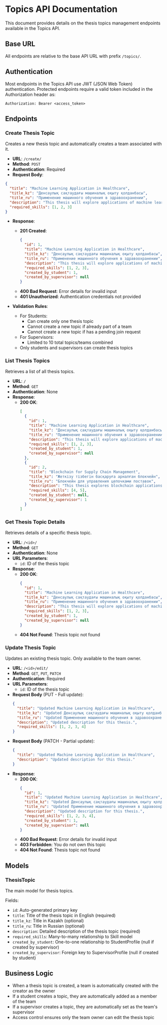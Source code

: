 # Topics API Documentation

This document provides details on the thesis topics management endpoints available in the Topics API.

## Base URL

All endpoints are relative to the base API URL with prefix `/topics/`.

## Authentication

Most endpoints in the Topics API use JWT (JSON Web Token) authentication. Protected endpoints require a valid token included in the Authorization header as:

```
Authorization: Bearer <access_token>
```

## Endpoints

### Create Thesis Topic

Creates a new thesis topic and automatically creates a team associated with it.

- **URL**: `/create/`
- **Method**: `POST`
- **Authentication**: Required
- **Request Body**:

```json
{
  "title": "Machine Learning Application in Healthcare",
  "title_kz": "Денсаулық сақтаудағы машиналық оқыту қолданбасы",
  "title_ru": "Применение машинного обучения в здравоохранении",
  "description": "This thesis will explore applications of machine learning algorithms in healthcare diagnostics.",
  "required_skills": [1, 2, 3]
}
```

- **Response**:

  - **201 Created**:
    ```json
    {
      "id": 1,
      "title": "Machine Learning Application in Healthcare",
      "title_kz": "Денсаулық сақтаудағы машиналық оқыту қолданбасы",
      "title_ru": "Применение машинного обучения в здравоохранении",
      "description": "This thesis will explore applications of machine learning algorithms in healthcare diagnostics.",
      "required_skills": [1, 2, 3],
      "created_by_student": 1,
      "created_by_supervisor": null
    }
    ```
  - **400 Bad Request**: Error details for invalid input
  - **401 Unauthorized**: Authentication credentials not provided

- **Validation Rules**:
  - For Students:
    - Can create only one thesis topic
    - Cannot create a new topic if already part of a team
    - Cannot create a new topic if has a pending join request
  - For Supervisors:
    - Limited to 10 total topics/teams combined
  - Only students and supervisors can create thesis topics

### List Thesis Topics

Retrieves a list of all thesis topics.

- **URL**: `/`
- **Method**: `GET`
- **Authentication**: None
- **Response**:
  - **200 OK**:
    ```json
    [
      {
        "id": 1,
        "title": "Machine Learning Application in Healthcare",
        "title_kz": "Денсаулық сақтаудағы машиналық оқыту қолданбасы",
        "title_ru": "Применение машинного обучения в здравоохранении",
        "description": "This thesis will explore applications of machine learning algorithms in healthcare diagnostics.",
        "required_skills": [1, 2, 3],
        "created_by_student": 1,
        "created_by_supervisor": null
      },
      {
        "id": 2,
        "title": "Blockchain for Supply Chain Management",
        "title_kz": "Жеткізу тізбегін басқаруға арналған блокчейн",
        "title_ru": "Блокчейн для управления цепочками поставок",
        "description": "This thesis explores blockchain applications in supply chain management.",
        "required_skills": [4, 5],
        "created_by_student": null,
        "created_by_supervisor": 1
      }
    ]
    ```

### Get Thesis Topic Details

Retrieves details of a specific thesis topic.

- **URL**: `/<id>/`
- **Method**: `GET`
- **Authentication**: None
- **URL Parameters**:
  - `id`: ID of the thesis topic
- **Response**:
  - **200 OK**:
    ```json
    {
      "id": 1,
      "title": "Machine Learning Application in Healthcare",
      "title_kz": "Денсаулық сақтаудағы машиналық оқыту қолданбасы",
      "title_ru": "Применение машинного обучения в здравоохранении",
      "description": "This thesis will explore applications of machine learning algorithms in healthcare diagnostics.",
      "required_skills": [1, 2, 3],
      "created_by_student": 1,
      "created_by_supervisor": null
    }
    ```
  - **404 Not Found**: Thesis topic not found

### Update Thesis Topic

Updates an existing thesis topic. Only available to the team owner.

- **URL**: `/<id>/edit/`
- **Method**: `GET`, `PUT`, `PATCH`
- **Authentication**: Required
- **URL Parameters**:
  - `id`: ID of the thesis topic
- **Request Body** (PUT - Full update):
  ```json
  {
    "title": "Updated Machine Learning Application in Healthcare",
    "title_kz": "Updated Денсаулық сақтаудағы машиналық оқыту қолданбасы",
    "title_ru": "Updated Применение машинного обучения в здравоохранении",
    "description": "Updated description for this thesis.",
    "required_skills": [1, 2, 3, 4]
  }
  ```
- **Request Body** (PATCH - Partial update):
  ```json
  {
    "title": "Updated Machine Learning Application in Healthcare",
    "description": "Updated description for this thesis."
  }
  ```
- **Response**:
  - **200 OK**:
    ```json
    {
      "id": 1,
      "title": "Updated Machine Learning Application in Healthcare",
      "title_kz": "Updated Денсаулық сақтаудағы машиналық оқыту қолданбасы",
      "title_ru": "Updated Применение машинного обучения в здравоохранении",
      "description": "Updated description for this thesis.",
      "required_skills": [1, 2, 3, 4],
      "created_by_student": 1,
      "created_by_supervisor": null
    }
    ```
  - **400 Bad Request**: Error details for invalid input
  - **403 Forbidden**: You do not own this topic
  - **404 Not Found**: Thesis topic not found

## Models

### ThesisTopic

The main model for thesis topics.

Fields:

- `id`: Auto-generated primary key
- `title`: Title of the thesis topic in English (required)
- `title_kz`: Title in Kazakh (optional)
- `title_ru`: Title in Russian (optional)
- `description`: Detailed description of the thesis topic (required)
- `required_skills`: Many-to-many relationship to Skill model
- `created_by_student`: One-to-one relationship to StudentProfile (null if created by supervisor)
- `created_by_supervisor`: Foreign key to SupervisorProfile (null if created by student)

## Business Logic

- When a thesis topic is created, a team is automatically created with the creator as the owner
- If a student creates a topic, they are automatically added as a member of the team
- If a supervisor creates a topic, they are automatically set as the team's supervisor
- Access control ensures only the team owner can edit the thesis topic
